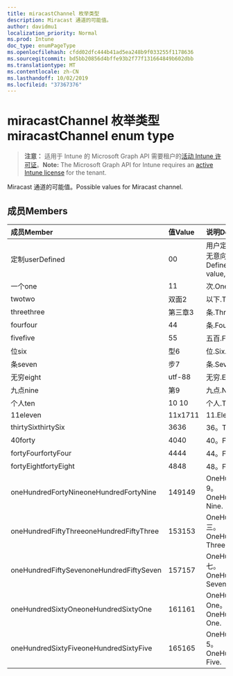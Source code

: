 ```yaml
---
title: miracastChannel 枚举类型
description: Miracast 通道的可能值。
author: davidmu1
localization_priority: Normal
ms.prod: Intune
doc_type: enumPageType
ms.openlocfilehash: cfdd02dfc444b41ad5ea248b9f033255f1178636
ms.sourcegitcommit: bd5bb20856d4bffe93b2f77f131664849b602dbb
ms.translationtype: MT
ms.contentlocale: zh-CN
ms.lasthandoff: 10/02/2019
ms.locfileid: "37367376"
---
```

# <a name="miracastchannel-enum-type"></a><span data-ttu-id="b008e-103">miracastChannel 枚举类型</span><span class="sxs-lookup"><span data-stu-id="b008e-103">miracastChannel enum type</span></span>

> <span data-ttu-id="b008e-104">**注意：** 适用于 Intune 的 Microsoft Graph API 需要租户的[活动 Intune 许可证](https://go.microsoft.com/fwlink/?linkid=839381)。</span><span class="sxs-lookup"><span data-stu-id="b008e-104">**Note:** The Microsoft Graph API for Intune requires an [active Intune license](https://go.microsoft.com/fwlink/?linkid=839381) for the tenant.</span></span>

<span data-ttu-id="b008e-105">Miracast 通道的可能值。</span><span class="sxs-lookup"><span data-stu-id="b008e-105">Possible values for Miracast channel.</span></span>

## <a name="members"></a><span data-ttu-id="b008e-106">成员</span><span class="sxs-lookup"><span data-stu-id="b008e-106">Members</span></span>
|<span data-ttu-id="b008e-107">成员</span><span class="sxs-lookup"><span data-stu-id="b008e-107">Member</span></span>|<span data-ttu-id="b008e-108">值</span><span class="sxs-lookup"><span data-stu-id="b008e-108">Value</span></span>|<span data-ttu-id="b008e-109">说明</span><span class="sxs-lookup"><span data-stu-id="b008e-109">Description</span></span>|
|:---|:---|:---|
|<span data-ttu-id="b008e-110">定制</span><span class="sxs-lookup"><span data-stu-id="b008e-110">userDefined</span></span>|<span data-ttu-id="b008e-111">0</span><span class="sxs-lookup"><span data-stu-id="b008e-111">0</span></span>|<span data-ttu-id="b008e-112">用户定义，默认值，无意向。</span><span class="sxs-lookup"><span data-stu-id="b008e-112">User Defined, default value, no intent.</span></span>|
|<span data-ttu-id="b008e-113">一个</span><span class="sxs-lookup"><span data-stu-id="b008e-113">one</span></span>|<span data-ttu-id="b008e-114">1</span><span class="sxs-lookup"><span data-stu-id="b008e-114">1</span></span>|<span data-ttu-id="b008e-115">次.</span><span class="sxs-lookup"><span data-stu-id="b008e-115">One.</span></span>|
|<span data-ttu-id="b008e-116">two</span><span class="sxs-lookup"><span data-stu-id="b008e-116">two</span></span>|<span data-ttu-id="b008e-117">双面</span><span class="sxs-lookup"><span data-stu-id="b008e-117">2</span></span>|<span data-ttu-id="b008e-118">以下.</span><span class="sxs-lookup"><span data-stu-id="b008e-118">Two.</span></span>|
|<span data-ttu-id="b008e-119">three</span><span class="sxs-lookup"><span data-stu-id="b008e-119">three</span></span>|<span data-ttu-id="b008e-120">第三章</span><span class="sxs-lookup"><span data-stu-id="b008e-120">3</span></span>|<span data-ttu-id="b008e-121">条.</span><span class="sxs-lookup"><span data-stu-id="b008e-121">Three.</span></span>|
|<span data-ttu-id="b008e-122">four</span><span class="sxs-lookup"><span data-stu-id="b008e-122">four</span></span>|<span data-ttu-id="b008e-123">4</span><span class="sxs-lookup"><span data-stu-id="b008e-123">4</span></span>|<span data-ttu-id="b008e-124">条.</span><span class="sxs-lookup"><span data-stu-id="b008e-124">Four.</span></span>|
|<span data-ttu-id="b008e-125">five</span><span class="sxs-lookup"><span data-stu-id="b008e-125">five</span></span>|<span data-ttu-id="b008e-126">5</span><span class="sxs-lookup"><span data-stu-id="b008e-126">5</span></span>|<span data-ttu-id="b008e-127">五百.</span><span class="sxs-lookup"><span data-stu-id="b008e-127">Five.</span></span>|
|<span data-ttu-id="b008e-128">位</span><span class="sxs-lookup"><span data-stu-id="b008e-128">six</span></span>|<span data-ttu-id="b008e-129">型</span><span class="sxs-lookup"><span data-stu-id="b008e-129">6</span></span>|<span data-ttu-id="b008e-130">位.</span><span class="sxs-lookup"><span data-stu-id="b008e-130">Six.</span></span>|
|<span data-ttu-id="b008e-131">条</span><span class="sxs-lookup"><span data-stu-id="b008e-131">seven</span></span>|<span data-ttu-id="b008e-132">步</span><span class="sxs-lookup"><span data-stu-id="b008e-132">7</span></span>|<span data-ttu-id="b008e-133">条.</span><span class="sxs-lookup"><span data-stu-id="b008e-133">Seven.</span></span>|
|<span data-ttu-id="b008e-134">无穷</span><span class="sxs-lookup"><span data-stu-id="b008e-134">eight</span></span>|<span data-ttu-id="b008e-135">utf-8</span><span class="sxs-lookup"><span data-stu-id="b008e-135">8</span></span>|<span data-ttu-id="b008e-136">无穷.</span><span class="sxs-lookup"><span data-stu-id="b008e-136">Eight.</span></span>|
|<span data-ttu-id="b008e-137">九点</span><span class="sxs-lookup"><span data-stu-id="b008e-137">nine</span></span>|<span data-ttu-id="b008e-138">第</span><span class="sxs-lookup"><span data-stu-id="b008e-138">9</span></span>|<span data-ttu-id="b008e-139">九点.</span><span class="sxs-lookup"><span data-stu-id="b008e-139">Nine.</span></span>|
|<span data-ttu-id="b008e-140">个人</span><span class="sxs-lookup"><span data-stu-id="b008e-140">ten</span></span>|<span data-ttu-id="b008e-141">10 </span><span class="sxs-lookup"><span data-stu-id="b008e-141">10</span></span>|<span data-ttu-id="b008e-142">个人.</span><span class="sxs-lookup"><span data-stu-id="b008e-142">Ten.</span></span>|
|<span data-ttu-id="b008e-143">11</span><span class="sxs-lookup"><span data-stu-id="b008e-143">eleven</span></span>|<span data-ttu-id="b008e-144">11x17</span><span class="sxs-lookup"><span data-stu-id="b008e-144">11</span></span>|<span data-ttu-id="b008e-145">11.</span><span class="sxs-lookup"><span data-stu-id="b008e-145">Eleven.</span></span>|
|<span data-ttu-id="b008e-146">thirtySix</span><span class="sxs-lookup"><span data-stu-id="b008e-146">thirtySix</span></span>|<span data-ttu-id="b008e-147">36</span><span class="sxs-lookup"><span data-stu-id="b008e-147">36</span></span>|<span data-ttu-id="b008e-148">36。</span><span class="sxs-lookup"><span data-stu-id="b008e-148">Thirty-Six.</span></span>|
|<span data-ttu-id="b008e-149">40</span><span class="sxs-lookup"><span data-stu-id="b008e-149">forty</span></span>|<span data-ttu-id="b008e-150">40</span><span class="sxs-lookup"><span data-stu-id="b008e-150">40</span></span>|<span data-ttu-id="b008e-151">40。</span><span class="sxs-lookup"><span data-stu-id="b008e-151">Forty.</span></span>|
|<span data-ttu-id="b008e-152">fortyFour</span><span class="sxs-lookup"><span data-stu-id="b008e-152">fortyFour</span></span>|<span data-ttu-id="b008e-153">44</span><span class="sxs-lookup"><span data-stu-id="b008e-153">44</span></span>|<span data-ttu-id="b008e-154">44。</span><span class="sxs-lookup"><span data-stu-id="b008e-154">Forty-Four.</span></span>|
|<span data-ttu-id="b008e-155">fortyEight</span><span class="sxs-lookup"><span data-stu-id="b008e-155">fortyEight</span></span>|<span data-ttu-id="b008e-156">48</span><span class="sxs-lookup"><span data-stu-id="b008e-156">48</span></span>|<span data-ttu-id="b008e-157">48。</span><span class="sxs-lookup"><span data-stu-id="b008e-157">Forty-Eight.</span></span>|
|<span data-ttu-id="b008e-158">oneHundredFortyNine</span><span class="sxs-lookup"><span data-stu-id="b008e-158">oneHundredFortyNine</span></span>|<span data-ttu-id="b008e-159">149</span><span class="sxs-lookup"><span data-stu-id="b008e-159">149</span></span>|<span data-ttu-id="b008e-160">OneHundredForty-9。</span><span class="sxs-lookup"><span data-stu-id="b008e-160">OneHundredForty-Nine.</span></span>|
|<span data-ttu-id="b008e-161">oneHundredFiftyThree</span><span class="sxs-lookup"><span data-stu-id="b008e-161">oneHundredFiftyThree</span></span>|<span data-ttu-id="b008e-162">153</span><span class="sxs-lookup"><span data-stu-id="b008e-162">153</span></span>|<span data-ttu-id="b008e-163">OneHundredFifty-三。</span><span class="sxs-lookup"><span data-stu-id="b008e-163">OneHundredFifty-Three.</span></span>|
|<span data-ttu-id="b008e-164">oneHundredFiftySeven</span><span class="sxs-lookup"><span data-stu-id="b008e-164">oneHundredFiftySeven</span></span>|<span data-ttu-id="b008e-165">157</span><span class="sxs-lookup"><span data-stu-id="b008e-165">157</span></span>|<span data-ttu-id="b008e-166">OneHundredFifty-七。</span><span class="sxs-lookup"><span data-stu-id="b008e-166">OneHundredFifty-Seven.</span></span>|
|<span data-ttu-id="b008e-167">oneHundredSixtyOne</span><span class="sxs-lookup"><span data-stu-id="b008e-167">oneHundredSixtyOne</span></span>|<span data-ttu-id="b008e-168">161</span><span class="sxs-lookup"><span data-stu-id="b008e-168">161</span></span>|<span data-ttu-id="b008e-169">OneHundredSixty-One。</span><span class="sxs-lookup"><span data-stu-id="b008e-169">OneHundredSixty-One.</span></span>|
|<span data-ttu-id="b008e-170">oneHundredSixtyFive</span><span class="sxs-lookup"><span data-stu-id="b008e-170">oneHundredSixtyFive</span></span>|<span data-ttu-id="b008e-171">165</span><span class="sxs-lookup"><span data-stu-id="b008e-171">165</span></span>|<span data-ttu-id="b008e-172">OneHundredSixty-5。</span><span class="sxs-lookup"><span data-stu-id="b008e-172">OneHundredSixty-Five.</span></span>|




